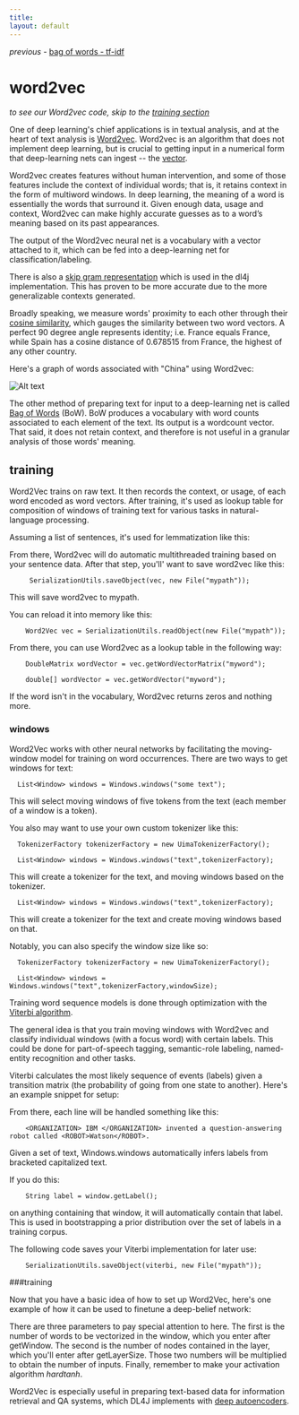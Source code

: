 ```yaml
---
title: 
layout: default
---
```


*previous* - [bag of words - tf-idf](../bagofwords-tf-idf.html)
# word2vec

*to see our Word2vec code, skip to the [training section](../word2vec.html#training1)*

One of deep learning's chief applications is in textual analysis, and at the heart of text analysis is [Word2vec](https://code.google.com/p/word2vec/). Word2vec is an algorithm that does not implement deep learning, but is crucial to getting input in a numerical form that deep-learning nets can ingest -- the [vector](https://www.khanacademy.org/math/linear-algebra/vectors_and_spaces/vectors/v/vector-introduction-linear-algebra). 

Word2vec creates features without human intervention, and some of those features include the context of individual words; that is, it retains context in the form of multiword windows. In deep learning, the meaning of a word is essentially the words that surround it. Given enough data, usage and context, Word2vec can make highly accurate guesses as to a word’s meaning based on its past appearances. 

The output of the Word2vec neural net is a vocabulary with a vector attached to it, which can be fed into a deep-learning net for classification/labeling. 

There is also a [skip gram representation](http://homepages.inf.ed.ac.uk/ballison/pdf/lrec_skipgrams.pdf) which is used in the dl4j implementation. This has proven to be more accurate due to the more generalizable contexts generated. 

Broadly speaking, we measure words' proximity to each other through their [cosine similarity](https://en.wikipedia.org/wiki/Cosine_similarity), which gauges the similarity between two word vectors. A perfect 90 degree angle represents identity; i.e. France equals France, while Spain has a cosine distance of 0.678515 from France, the highest of any other country.

Here's a graph of words associated with "China" using Word2vec:

![Alt text](../img/word2vec.png)

The other method of preparing text for input to a deep-learning net is called [Bag of Words](https://en.wikipedia.org/wiki/Bag-of-words_model) (BoW). BoW produces a vocabulary with word counts associated to each element of the text. Its output is a wordcount vector. That said, it does not retain context, and therefore is not useful in a granular analysis of those words' meaning. 

## <a name="training1">training</a> 

Word2Vec trains on raw text. It then records the context, or usage, of each word encoded as word vectors. After training, it's used as lookup table for composition of windows of training text for various tasks in natural-language processing.

Assuming a list of sentences, it's used for lemmatization like this:

<script src="http://gist-it.appspot.com/https://github.com/agibsonccc/java-deeplearning/blob/master/deeplearning4j-examples/src/main/java/org/deeplearning4j/example/word2vec/MovingWindowExample.java?slice=44:75"></script>

From there, Word2vec will do automatic multithreaded training based on your sentence data. After that step, you'll' want to save word2vec like this:

       	 SerializationUtils.saveObject(vec, new File("mypath"));

This will save word2vec to mypath.

You can reload it into memory like this:
        
        Word2Vec vec = SerializationUtils.readObject(new File("mypath"));

From there, you can use Word2vec as a lookup table in the following way:
              
        DoubleMatrix wordVector = vec.getWordVectorMatrix("myword");

        double[] wordVector = vec.getWordVector("myword");

If the word isn't in the vocabulary, Word2vec returns zeros and nothing more.

### windows

Word2Vec works with other neural networks by facilitating the moving-window model for training on word occurrences. There are two ways to get windows for text:

      List<Window> windows = Windows.windows("some text");

This will select moving windows of five tokens from the text (each member of a window is a token).

You also may want to use your own custom tokenizer like this:

      TokenizerFactory tokenizerFactory = new UimaTokenizerFactory();

      List<Window> windows = Windows.windows("text",tokenizerFactory);

This will create a tokenizer for the text, and moving windows based on the tokenizer.

      List<Window> windows = Windows.windows("text",tokenizerFactory);

This will create a tokenizer for the text and create moving windows based on that.

Notably, you can also specify the window size like so:

      TokenizerFactory tokenizerFactory = new UimaTokenizerFactory();

      List<Window> windows = Windows.windows("text",tokenizerFactory,windowSize);

Training word sequence models is done through optimization with the [Viterbi algorithm](../doc/org/deeplearning4j/word2vec/viterbi/Viterbi.html).

The general idea is that you train moving windows with Word2vec and classify individual windows (with a focus word) with certain labels. This could be done for part-of-speech tagging, semantic-role labeling, named-entity recognition and other tasks.

Viterbi calculates the most likely sequence of events (labels) given a transition matrix (the probability of going from one state to another). Here's an example snippet for setup:

<script src="http://gist-it.appspot.com/https://github.com/agibsonccc/java-deeplearning/blob/master/deeplearning4j-examples/src/main/java/org/deeplearning4j/example/word2vec/MovingWindowExample.java?slice=112:121"></script>

From there, each line will be handled something like this:

        <ORGANIZATION> IBM </ORGANIZATION> invented a question-answering robot called <ROBOT>Watson</ROBOT>.

Given a set of text, Windows.windows automatically infers labels from bracketed capitalized text.

If you do this:

        String label = window.getLabel();

on anything containing that window, it will automatically contain that label. This is used in bootstrapping a prior distribution over the set of labels in a training corpus.

The following code saves your Viterbi implementation for later use:
       
        SerializationUtils.saveObject(viterbi, new File("mypath"));
        
###training

Now that you have a basic idea of how to set up Word2Vec, here's one example of how it can be used to finetune a deep-belief network:

<script src="http://gist-it.appspot.com/github.com/agibsonccc/java-deeplearning/blob/master/deeplearning4j-examples/src/main/java/org/deeplearning4j/example/word2vec/MovingWindowSingleThreaded.java?slice=96:110"></script>

There are three parameters to pay special attention to here. The first is the number of words to be vectorized in the window, which you enter after getWindow. The second is the number of nodes contained in the layer, which you'll enter after getLayerSize. Those two numbers will be multiplied to obtain the number of inputs. Finally, remember to make your activation algorithm *hardtanh*. 

Word2Vec is especially useful in preparing text-based data for information retrieval and QA systems, which DL4J implements with [deep autoencoders](../deepautoencoder.html).
